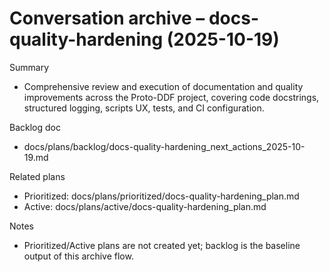 # Conversation archive – docs-quality-hardening (2025-10-19)

Summary
- Comprehensive review and execution of documentation and quality improvements across the Proto-DDF project, covering code docstrings, structured logging, scripts UX, tests, and CI configuration.

Backlog doc
- docs/plans/backlog/docs-quality-hardening_next_actions_2025-10-19.md

Related plans
- Prioritized: docs/plans/prioritized/docs-quality-hardening_plan.md
- Active: docs/plans/active/docs-quality-hardening_plan.md

Notes
- Prioritized/Active plans are not created yet; backlog is the baseline output of this archive flow.
